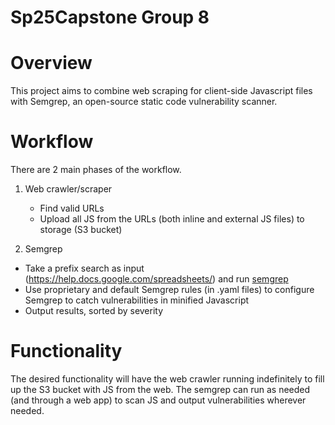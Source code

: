 # Sp25Capstone Group 8

# Overview
This project aims to combine web scraping for client-side Javascript files with Semgrep, an open-source static code vulnerability scanner.

# Workflow
There are 2 main phases of the workflow.

1. Web crawler/scraper
   - Find valid URLs
   - Upload all JS from the URLs (both inline and external JS files) to storage (S3 bucket)
  
3. Semgrep
  - Take a prefix search as input (https://help.docs.google.com/spreadsheets/) and run [semgrep](https://semgrep.dev/)
  - Use proprietary and default Semgrep rules (in .yaml files) to configure Semgrep to catch vulnerabilities in minified Javascript
  - Output results, sorted by severity

# Functionality
The desired functionality will have the web crawler running indefinitely to fill up the S3 bucket with JS from the web.
The semgrep can run as needed (and through a web app) to scan JS and output vulnerabilities wherever needed.
